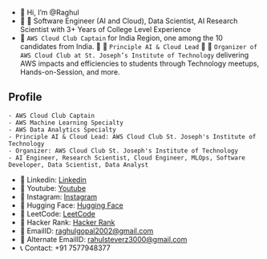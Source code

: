 - 👋 Hi, I’m @Raghul
- :tada: :tada: Software Engineer (AI and Cloud), Data Scientist, AI Research Scientist with 3+ Years of College Level Experience
- :sparkler: ``` AWS Cloud Club Captain ``` for India Region, one among the 10 candidates from India. :sparkler: :sparkler: ``` Principle AI & Cloud Lead ``` :sparkler: :sparkler: ``` Organizer of AWS Cloud Club at St. Joseph’s Institute of Technology ``` delivering AWS impacts and efficiencies to students through Technology meetups, Hands-on-Session, and more.

## Profile
```
- AWS Cloud Club Captain
- AWS Machine Learning Specialty
- AWS Data Analytics Specialty
- Principle AI & Cloud Lead: AWS Cloud Club St. Joseph's Institute of Technology
- Organizer: AWS Cloud Club St. Joseph's Institute of Technology
- AI Engineer, Research Scientist, Cloud Engineer, MLOps, Software Developer, Data Scientist, Data Analyst
```

* :pushpin: Linkedin: [Linkedin](https://www.linkedin.com/in/raghul-gopal-16186b202/)
* :pushpin: Youtube: [Youtube](https://www.youtube.com/channel/UCvP-wYnEsq75NGjibrPIpDw)
* :pushpin: Instagram: [Instagram](https://www.instagram.com/_raghul_gopal_/?next=%2F)
* :pushpin: Hugging Face: [Hugging Face](https://huggingface.co/raghulgopal)
* :pushpin: LeetCode: [LeetCode](https://leetcode.com/rahulsteverz3000/)
* :pushpin: Hacker Rank: [Hacker Rank](https://www.hackerrank.com/rahulsteverz3000)
* :email: EmailID: raghulgopal2002@gmail.com
* :email: Alternate EmailID: rahulsteverz3000@gmail.com
* :telephone_receiver: Contact: +91 7577948377



<!---
Raghul-G2002/Raghul-G2002 is a ✨ special ✨ repository because its `README.md` (this file) appears on your GitHub profile.
You can click the Preview link to take a look at your changes.
--->
